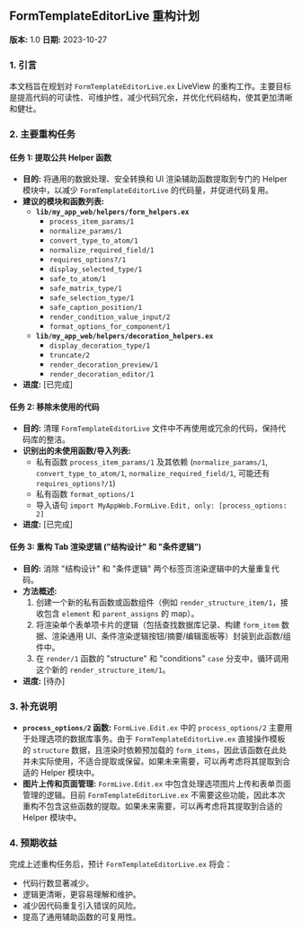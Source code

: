 ## FormTemplateEditorLive 重构计划

**版本:** 1.0
**日期:** 2023-10-27

### 1. 引言

本文档旨在规划对 `FormTemplateEditorLive.ex` LiveView 的重构工作。主要目标是提高代码的可读性、可维护性，减少代码冗余，并优化代码结构，使其更加清晰和健壮。

### 2. 主要重构任务

#### 任务 1: 提取公共 Helper 函数

*   **目的:** 将通用的数据处理、安全转换和 UI 渲染辅助函数提取到专门的 Helper 模块中，以减少 `FormTemplateEditorLive` 的代码量，并促进代码复用。
*   **建议的模块和函数列表:**
    *   **`lib/my_app_web/helpers/form_helpers.ex`**
        *   `process_item_params/1`
        *   `normalize_params/1`
        *   `convert_type_to_atom/1`
        *   `normalize_required_field/1`
        *   `requires_options?/1`
        *   `display_selected_type/1`
        *   `safe_to_atom/1`
        *   `safe_matrix_type/1`
        *   `safe_selection_type/1`
        *   `safe_caption_position/1`
        *   `render_condition_value_input/2`
        *   `format_options_for_component/1`
    *   **`lib/my_app_web/helpers/decoration_helpers.ex`**
        *   `display_decoration_type/1`
        *   `truncate/2`
        *   `render_decoration_preview/1`
        *   `render_decoration_editor/1`
*   **进度:** [已完成]

#### 任务 2: 移除未使用的代码

*   **目的:** 清理 `FormTemplateEditorLive` 文件中不再使用或冗余的代码，保持代码库的整洁。
*   **识别出的未使用函数/导入列表:**
    *   私有函数 `process_item_params/1` 及其依赖 (`normalize_params/1`, `convert_type_to_atom/1`, `normalize_required_field/1`, 可能还有 `requires_options?/1`)
    *   私有函数 `format_options/1`
    *   导入语句 `import MyAppWeb.FormLive.Edit, only: [process_options: 2]`
*   **进度:** [已完成]

#### 任务 3: 重构 Tab 渲染逻辑 ("结构设计" 和 "条件逻辑")

*   **目的:** 消除 "结构设计" 和 "条件逻辑" 两个标签页渲染逻辑中的大量重复代码。
*   **方法概述:**
    1.  创建一个新的私有函数或函数组件（例如 `render_structure_item/1`，接收包含 `element` 和 `parent_assigns` 的 map）。
    2.  将渲染单个表单项卡片的逻辑（包括查找数据库记录、构建 `form_item` 数据、渲染通用 UI、条件渲染逻辑按钮/摘要/编辑面板等）封装到此函数/组件中。
    3.  在 `render/1` 函数的 "structure" 和 "conditions" `case` 分支中，循环调用这个新的 `render_structure_item/1`。
*   **进度:** [待办]

### 3. 补充说明

*   **`process_options/2` 函数:** `FormLive.Edit.ex` 中的 `process_options/2` 主要用于处理选项的数据库事务。由于 `FormTemplateEditorLive.ex` 直接操作模板的 `structure` 数据，且渲染时依赖预加载的 `form_items`，因此该函数在此处并未实际使用，不适合提取或保留。如果未来需要，可以再考虑将其提取到合适的 Helper 模块中。
*   **图片上传和页面管理:** `FormLive.Edit.ex` 中包含处理选项图片上传和表单页面管理的逻辑。目前 `FormTemplateEditorLive.ex` 不需要这些功能，因此本次重构不包含这些函数的提取。如果未来需要，可以再考虑将其提取到合适的 Helper 模块中。

### 4. 预期收益

完成上述重构任务后，预计 `FormTemplateEditorLive.ex` 将会：

*   代码行数显著减少。
*   逻辑更清晰，更容易理解和维护。
*   减少因代码重复引入错误的风险。
*   提高了通用辅助函数的可复用性。
